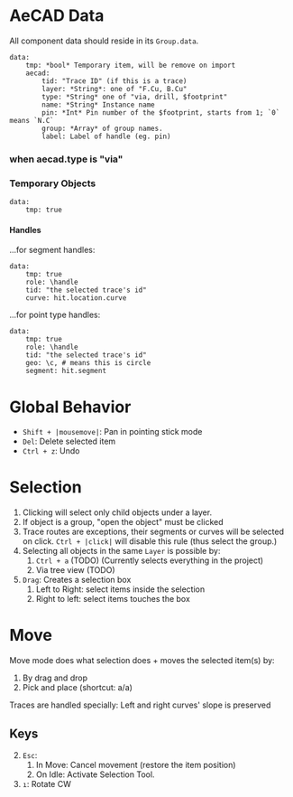 # AeCAD Data

All component data should reside in its `Group.data`.


    data:
        tmp: *bool* Temporary item, will be remove on import
        aecad:
            tid: "Trace ID" (if this is a trace)
            layer: *String*: one of "F.Cu, B.Cu"
            type: *String* one of "via, drill, $footprint"
            name: *String* Instance name
            pin: *Int* Pin number of the $footprint, starts from 1; `0` means `N.C`
            group: *Array* of group names.
            label: Label of handle (eg. pin)

### when aecad.type is "via"


### Temporary Objects

```
data:
    tmp: true
```

#### Handles

...for segment handles:
```
data:
    tmp: true
    role: \handle
    tid: "the selected trace's id"
    curve: hit.location.curve
```
...for point type handles:
```
data:
    tmp: true
    role: \handle
    tid: "the selected trace's id"
    geo: \c, # means this is circle
    segment: hit.segment
```

# Global Behavior

* `Shift + |mousemove|`: Pan in pointing stick mode
* `Del`: Delete selected item
* `Ctrl + z`: Undo

# Selection

1. Clicking will select only child objects under a layer.
2. If object is a group, "open the object" must be clicked
3. Trace routes are exceptions, their segments or curves will be selected on
    click. `Ctrl + |click|` will disable this rule (thus select the group.)
4. Selecting all objects in the same `Layer` is possible by:
    1. `Ctrl + a` (TODO) (Currently selects everything in the project)
    2. Via tree view (TODO)
5. `Drag`: Creates a selection box
    1. Left to Right: select items inside the selection
    2. Right to left: select items touches the box

# Move

Move mode does what selection does + moves the selected item(s) by:

1. By drag and drop
2. Pick and place (shortcut: a/a)

Traces are handled specially: Left and right curves' slope is preserved

## Keys

2. `Esc`:
    1. In Move: Cancel movement (restore the item position)
    2. On Idle: Activate Selection Tool.
3. `ı`: Rotate CW
